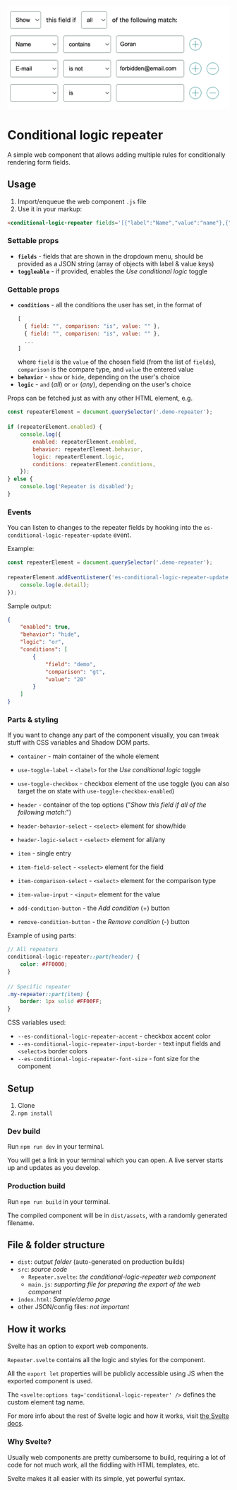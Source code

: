 ![Screenshot of the component](./screenshot.png)

# Conditional logic repeater

A simple web component that allows adding multiple rules for conditionally rendering form fields.

## Usage

1. Import/enqueue the web component `.js` file
2. Use it in your markup:

```html
<conditional-logic-repeater fields='[{"label":"Name","value":"name"},{"label":"E-mail","value":"email"},{"label":"Date of birth","value":"dob"}]'></conditional-logic-repeater>
```

### Settable props

- **`fields`** - fields that are shown in the dropdown menu, should be provided as a JSON string (array of objects with label & value keys)
- **`toggleable`** - if provided, enables the *Use conditional logic* toggle

### Gettable props

- **`conditions`** - all the conditions the user has set,
  in the format of
  ```js
  [
    { field: "", comparison: "is", value: "" },
    { field: "", comparison: "is", value: "" },
	...
  ]
  ```
  where `field` is the `value` of the chosen field (from the list of `fields`), `comparison` is the compare type, and `value` the entered value
- **`behavior`** - `show` or `hide`, depending on the user's choice
- **`logic`** - `and` (*all*) or `or` (*any*), depending on the user's choice

Props can be fetched just as with any other HTML element, e.g.
```js
const repeaterElement = document.querySelector('.demo-repeater');

if (repeaterElement.enabled) {
	console.log({
		enabled: repeaterElement.enabled,
		behavior: repeaterElement.behavior,
		logic: repeaterElement.logic,
		conditions: repeaterElement.conditions,
	});
} else {
	console.log('Repeater is disabled');
}
```

### Events
You can listen to changes to the repeater fields by hooking into the `es-conditional-logic-repeater-update` event.

Example:
```js
const repeaterElement = document.querySelector('.demo-repeater');

repeaterElement.addEventListener('es-conditional-logic-repeater-update', (e) => {
	console.log(e.detail);
});
```

Sample output:
```json
{
    "enabled": true,
    "behavior": "hide",
    "logic": "or",
    "conditions": [
        {
            "field": "demo",
            "comparison": "gt",
            "value": "20"
        }
    ]
}
```

### Parts & styling
If you want to change any part of the component visually, you can tweak stuff with CSS variables and Shadow DOM parts.

- `container` - main container of the whole element
- `use-toggle-label` - `<label>` for the _Use conditional logic_ toggle
- `use-toggle-checkbox` - checkbox element of the use toggle (you can also target the on state with `use-toggle-checkbox-enabled`)

- `header` - container of the top options ("_Show this field if all of the following match:_")
- `header-behavior-select` - `<select>` element for show/hide
- `header-logic-select` - `<select>` element for all/any

- `item` - single entry
- `item-field-select` - `<select>` element for the field
- `item-comparison-select` - `<select>` element for the comparison type
- `item-value-input` - `<input>` element for the value

- `add-condition-button` - the _Add condition_ (+) button
- `remove-condition-button` - the _Remove condition_ (-) button

Example of using parts:
```scss
// All repeaters
conditional-logic-repeater::part(header) {
	color: #FF0000;
}

// Specific repeater
.my-repeater::part(item) {
	border: 1px solid #FF00FF;
}
```

CSS variables used:
- `--es-conditional-logic-repeater-accent` - checkbox accent color
- `--es-conditional-logic-repeater-input-border` - text input fields and `<select>`s border colors
- `--es-conditional-logic-repeater-font-size` - font size for the component

## Setup

1. Clone
2. `npm install`

### Dev build
Run `npm run dev` in your terminal.

You will get a link in your terminal which you can open. A live server starts up and updates as you develop.

### Production build
Run `npm run build` in your terminal.

The compiled component will be in `dist/assets`, with a randomly generated filename.

## File & folder structure

- `dist`: _output folder_ (auto-generated on production builds)
- `src`: _source code_
  - `Repeater.svelte`: _the conditional-logic-repeater web component_
  - `main.js`: _supporting file for preparing the export of the web component_
- `index.html`: _Sample/demo page_
- other JSON/config files: _not important_

## How it works

Svelte has an option to export web components.

`Repeater.svelte` contains all the logic and styles for the component.

All the `export let` properties will be publicly accessible using JS when the exported component is used.

The `<svelte:options tag='conditional-logic-repeater' />` defines the custom element tag name.

For more info about the rest of Svelte logic and how it works, visit [the Svelte docs](https://svelte.dev/docs).


### Why Svelte?
Usually web components are pretty cumbersome to build, requiring a lot of code for not much work, all the fiddling with HTML templates, etc.

Svelte makes it all easier with its simple, yet powerful syntax.
